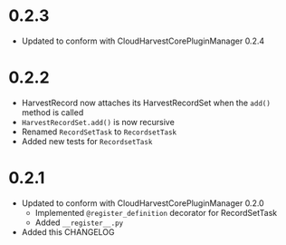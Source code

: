 # 0.2.3
- Updated to conform with CloudHarvestCorePluginManager 0.2.4

# 0.2.2
- HarvestRecord now attaches its HarvestRecordSet when the `add()` method is called
- `HarvestRecordSet.add()` is now recursive
- Renamed `RecordSetTask` to `RecordsetTask`
- Added new tests for `RecordsetTask`

# 0.2.1
- Updated to conform with CloudHarvestCorePluginManager 0.2.0
  - Implemented `@register_definition` decorator for RecordSetTask
  - Added `__register__.py`
- Added this CHANGELOG
